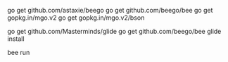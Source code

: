 go get github.com/astaxie/beego
go get github.com/beego/bee
go get gopkg.in/mgo.v2
go get gopkg.in/mgo.v2/bson


go get github.com/Masterminds/glide
go get github.com/beego/bee
glide install

bee run